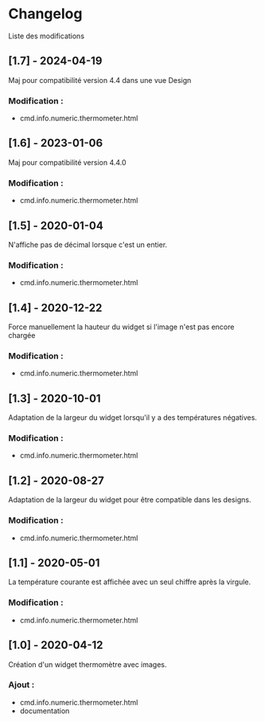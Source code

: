 # Changelog
Liste des modifications

## [1.7] - 2024-04-19
Maj pour compatibilité version 4.4 dans une vue Design
### Modification :
- cmd.info.numeric.thermometer.html

## [1.6] - 2023-01-06
Maj pour compatibilité version 4.4.0
### Modification :
- cmd.info.numeric.thermometer.html

## [1.5] - 2020-01-04
N'affiche pas de décimal lorsque c'est un entier.
### Modification :
- cmd.info.numeric.thermometer.html

## [1.4] - 2020-12-22
Force manuellement la hauteur du widget si l'image n'est pas encore chargée
### Modification :
- cmd.info.numeric.thermometer.html

## [1.3] - 2020-10-01
Adaptation de la largeur du widget lorsqu'il y a des températures négatives.
### Modification :
- cmd.info.numeric.thermometer.html

## [1.2] - 2020-08-27
Adaptation de la largeur du widget pour être compatible dans les designs.
### Modification :
- cmd.info.numeric.thermometer.html

## [1.1] - 2020-05-01
La température courante est affichée avec un seul chiffre après la virgule.
### Modification :
- cmd.info.numeric.thermometer.html

## [1.0] - 2020-04-12
Création d'un widget thermomètre avec images.
### Ajout :
- cmd.info.numeric.thermometer.html
- documentation